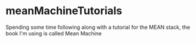 # meanMachineTutorials
Spending some time following along with a tutorial for the MEAN stack,
the book I'm using is called Mean Machine
